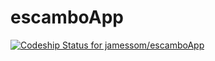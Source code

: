 # escamboApp

[ ![Codeship Status for jamessom/escamboApp](https://app.codeship.com/projects/5e39dd40-6d91-0135-5e97-0eed939e5dcf/status?branch=master)](https://app.codeship.com/projects/242370)